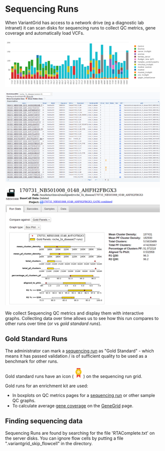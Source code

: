 # Sequencing Runs

When VariantGrid has access to a network drive (eg a diagnostic lab intranet) it can scan disks for sequencing runs to collect QC metrics, gene coverage and automatically load VCFs.

![Sequencing Samples over time](images/sequencing_samples.png)

![Automatically loaded sequencing runs + VCFs](images/sequencing_runs.png)

![A Sequencing Run](images/sequencing_run_qc.png)

We collect Sequencing QC metrics and display them with interactive graphs. Collecting data over time allows us to see how this run compares to other runs over time (or vs _gold standard runs_).

## Gold Standard Runs

The administrator can mark a [sequencing run](sequencing_runs.md) as "Gold Standard" - which means it has passed validation / is of sufficient quality to be used as a benchmark for other runs.

Gold standard runs have an icon (![](images/gold-medal.png)) on the sequencing run grid.

Gold runs for an enrichment kit are used:

* In boxplots on QC metrics pages for a [sequencing run](sequencing_runs.md) or other sample QC graphs.   
* To calculate average [gene coverage](../genes/gene_coverage.md) on the [GeneGrid](../genes/genegrid.md) page. 

## Finding sequencing data

Sequencing Runs are found by searching for the file 'RTAComplete.txt' on the server disks. You can ignore flow cells by putting a file ".variantgrid_skip_flowcell" in the directory. 
